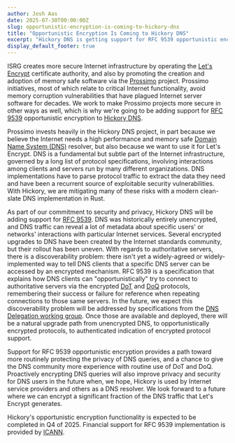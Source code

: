 ```yaml
---
author: Josh Aas
date: 2025-07-30T00:00:00Z
slug: opportunistic-encryption-is-coming-to-hickory-dns
title: "Opportunistic Encryption Is Coming to Hickory DNS"
excerpt: "Hickory DNS is getting support for RFC 9539 opportunistic encryption."
display_default_footer: true
---
```


ISRG creates more secure Internet infrastructure by operating the [Let's Encrypt](https://letsencrypt.org/) certificate authority, and also by promoting the creation and adoption of memory safe software via the [Prossimo](https://www.memorysafety.org/) project. Prossimo initiatives, most of which relate to critical Internet functionality, avoid memory corruption vulnerabilities that have plagued Internet server software for decades. We work to make Prossimo projects more secure in other ways as well, which is why we're going to be adding support for [RFC 9539](https://www.rfc-editor.org/rfc/rfc9539.html) opportunistic encryption to [Hickory DNS](https://github.com/hickory-dns/hickory-dns).

Prossimo invests heavily in the Hickory DNS project, in part because we believe the Internet needs a high performance and memory safe [Domain Name System (DNS)](https://en.wikipedia.org/wiki/Domain_Name_System) resolver, but also because we want to use it for Let's Encrypt. DNS is a fundamental but subtle part of the Internet infrastructure, governed by a long list of protocol specifications, involving interactions among clients and servers run by many different organizations. DNS implementations have to parse protocol traffic to extract the data they need and have been a recurrent source of exploitable security vulnerabilities. With Hickory, we are mitigating many of these risks with a modern clean-slate DNS implementation in Rust.

As part of our commitment to security and privacy, Hickory DNS will be adding support for [RFC 9539](https://www.rfc-editor.org/rfc/rfc9539.html). DNS was historically entirely unencrypted, and DNS traffic can reveal a lot of metadata about specific users' or networks' interactions with particular Internet services. Several encrypted upgrades to DNS have been created by the Internet standards community, but their rollout has been uneven. With regards to authoritative servers, there is a discoverability problem: there isn't yet a widely-agreed or widely-implemented way to tell DNS clients that a specific DNS server can be accessed by an encrypted mechanism. RFC 9539 is a specification that explains how DNS clients can "opportunistically" try to connect to authoritative servers via the encrypted [DoT](https://en.wikipedia.org/wiki/DNS_over_TLS) and [DoQ](https://www.rfc-editor.org/rfc/rfc9250) protocols, remembering their success or failure for reference when repeating connections to those same servers. In the future, we expect this discoverability problem will be addressed by specifications from the [DNS Delegation working group](https://datatracker.ietf.org/wg/deleg/about/). Once those are available and deployed, there will be a natural upgrade path from unencrypted DNS, to opportunistically encrypted protocols, to authenticated indication of encrypted protocol support.

Support for RFC 9539 opportunistic encryption provides a path toward more routinely protecting the privacy of DNS queries, and a chance to give the DNS community more experience with routine use of DoT and DoQ. Proactively encrypting DNS queries will also improve privacy and security for DNS users in the future when, we hope, Hickory is used by Internet service providers and others as a DNS resolver. We look forward to a future where we can encrypt a significant fraction of the DNS traffic that Let's Encrypt generates.

Hickory's opportunistic encryption functionality is expected to be completed in Q4 of 2025. Financial support for RFC 9539 implementation is provided by [ICANN](https://www.icann.org/).